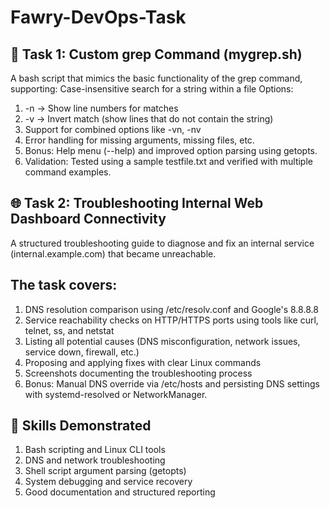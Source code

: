 # Fawry-DevOps-Task
## **📜 Task 1: Custom grep Command (mygrep.sh)**
A bash script that mimics the basic functionality of the grep command, supporting:
Case-insensitive search for a string within a file
Options:
1) -n → Show line numbers for matches
2) -v → Invert match (show lines that do not contain the string)
3) Support for combined options like -vn, -nv
4) Error handling for missing arguments, missing files, etc.
5) Bonus: Help menu (--help) and improved option parsing using getopts.
6) Validation: Tested using a sample testfile.txt and verified with multiple command examples.

## **🌐 Task 2: Troubleshooting Internal Web Dashboard Connectivity**
A structured troubleshooting guide to diagnose and fix an internal service (internal.example.com) that became unreachable.

## The task covers:
1) DNS resolution comparison using /etc/resolv.conf and Google's 8.8.8.8
2) Service reachability checks on HTTP/HTTPS ports using tools like curl, telnet, ss, and netstat
3) Listing all potential causes (DNS misconfiguration, network issues, service down, firewall, etc.)
4) Proposing and applying fixes with clear Linux commands
5) Screenshots documenting the troubleshooting process
6) Bonus: Manual DNS override via /etc/hosts and persisting DNS settings with systemd-resolved or NetworkManager.


## **🚀 Skills Demonstrated**
1) Bash scripting and Linux CLI tools
2) DNS and network troubleshooting
3) Shell script argument parsing (getopts)
4) System debugging and service recovery
5) Good documentation and structured reporting

